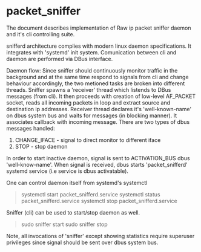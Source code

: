 # packet_sniffer

The document describes implementation of Raw ip packet sniffer 
daemon and it's cli controlling suite.

snifferd architecture complies with modern linux daemon
specifications. It integrates with 'systemd' init system.
Comunication between cli and daemon are performed via
DBus interface. 

Daemon flow:
Since sniffer should continuously monitor traffic in the 
background and at the same time respond to signals from cli
and change behaviour accordingly, the two metioned tasks are
broken into different threads. 
Sniffer spawns a 'receiver' thread which listends to DBus
messages (from cli). It then proceeds with creation of 
low-level AF_PACKET socket, reads all incoming packets in loop
and extract source and destination ip addresses. 
Receiver thread declares it's 'well-known-name' on dbus system
bus and waits for messages (in blocking manner). It associates
callback with incoming message. 
There are two types of dbus messages handled:
1) CHANGE_IFACE - signal to direct monitor to different iface
2) STOP - stop daemon


In order to start inactive daemon, signal is sent to ACTIVATION_BUS 
dbus 'well-know-name'. When signal is received, dbus starts 
'packet_snifferd' systemd service (i.e service is dbus activatable).


One can control daemon itself from systemd's systemctl

> systemctl start packet_snifferd.service
> systemctl status packet_snifferd.service
> systemctl stop packet_snifferd.service

Sniffer (cli) can be used to start/stop daemon as well.
> sudo sniffer start
> sudo sniffer stop

Note, all invocations of 'sniffer' except showing statistics
require superuser privileges since signal should be sent over
dbus system bus.




